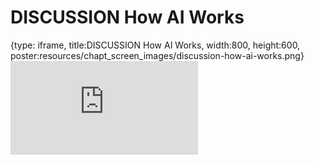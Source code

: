# DISCUSSION How AI Works
 
{type: iframe, title:DISCUSSION How AI Works, width:800, height:600, poster:resources/chapt_screen_images/discussion-how-ai-works.png}
![](https://hutchdatascience.org/AI_for_Decision_Makers/no_toc/discussion-how-ai-works.html)
 

 
